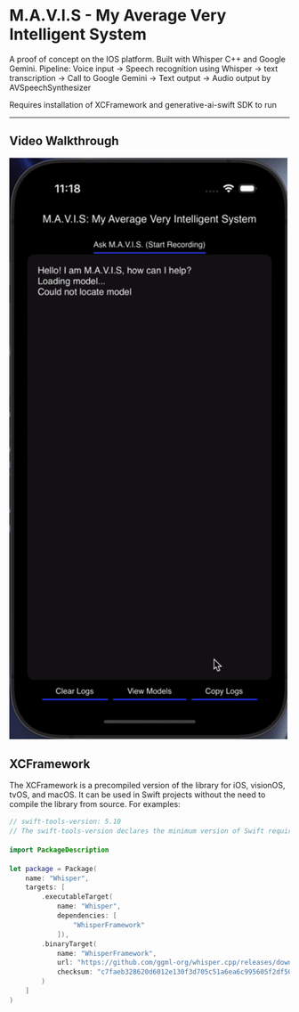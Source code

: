 # M.A.V.I.S - My Average Very Intelligent System
A proof of concept on the IOS platform. Built with Whisper C++ and Google Gemini. Pipeline: Voice input -> Speech recognition using Whisper -> text transcription -> Call to Google Gemini -> Text output -> Audio output by AVSpeechSynthesizer

Requires installation of XCFramework and generative-ai-swift SDK to run

---

## Video Walkthrough

<img src="mavis-ios.gif" width="500" />

## XCFramework
The XCFramework is a precompiled version of the library for iOS, visionOS, tvOS,
and macOS. It can be used in Swift projects without the need to compile the
library from source. For examples:
```swift
// swift-tools-version: 5.10
// The swift-tools-version declares the minimum version of Swift required to build this package.

import PackageDescription

let package = Package(
    name: "Whisper",
    targets: [
        .executableTarget(
            name: "Whisper",
            dependencies: [
                "WhisperFramework"
            ]),
        .binaryTarget(
            name: "WhisperFramework",
            url: "https://github.com/ggml-org/whisper.cpp/releases/download/v1.7.5/whisper-v1.7.5-xcframework.zip",
            checksum: "c7faeb328620d6012e130f3d705c51a6ea6c995605f2df50f6e1ad68c59c6c4a"
        )
    ]
)
                                                             
